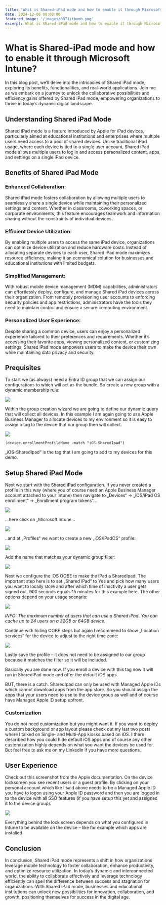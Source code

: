 ```yaml
---
title: 'What is Shared-iPad mode and how to enable it through Microsoft Intune?'
date: 2024-12-06 00:00:00
featured_image: '/images/0071/thumb.png'
excerpt: What is Shared-iPad mode and how to enable it through Microsoft Intune?
---
```


# What is Shared-iPad mode and how to enable it through Microsoft Intune?

In this blog post, we’ll delve into the intricacies of Shared iPad mode, exploring its benefits, functionalities, and real-world applications. Join me as we embark on a journey to unlock the collaborative possibilities and efficiency gains offered by Shared iPad mode, empowering organizations to thrive in today’s dynamic digital landscape.

## Understanding Shared iPad Mode
Shared iPad mode is a feature introduced by Apple for iPad devices, particularly aimed at educational institutions and enterprises where multiple users need access to a pool of shared devices. Unlike traditional iPad usage, where each device is tied to a single user account, Shared iPad mode allows multiple users to log in and access personalized content, apps, and settings on a single iPad device.

## Benefits of Shared iPad Mode
### Enhanced Collaboration:
Shared iPad mode fosters collaboration by allowing multiple users to seamlessly share a single device while maintaining their personalized settings and content. Whether in classrooms, coworking spaces, or corporate environments, this feature encourages teamwork and information sharing without the constraints of individual devices.

### Efficient Device Utilization:
By enabling multiple users to access the same iPad device, organizations can optimize device utilization and reduce hardware costs. Instead of allocating separate devices to each user, Shared iPad mode maximizes resource efficiency, making it an economical solution for businesses and educational institutions with limited budgets.

### Simplified Management:
With robust mobile device management (MDM) capabilities, administrators can effortlessly deploy, configure, and manage Shared iPad devices across their organization. From remotely provisioning user accounts to enforcing security policies and app restrictions, administrators have the tools they need to maintain control and ensure a secure computing environment.

### Personalized User Experience:
Despite sharing a common device, users can enjoy a personalized experience tailored to their preferences and requirements. Whether it’s accessing their favorite apps, viewing personalized content, or customizing settings, Shared iPad mode empowers users to make the device their own while maintaining data privacy and security.

## Prequisites
To start we (as always) need a Entra ID group that we can assign our configurations to which will act as the bundle. So create a new group with a dynamic membership rule:

![](/images/0071/1.png)

Within the group creation wizard we are going to define our dynamic query that will collect all devices. In this example I am again going to use Apple Business Manager to allocate devices to my environment so it is easy to assign a tag to the device that our group then will collect.

![](/images/0071/2.png)

``` rule
(device.enrollmentProfileName -match "iOS-SharedIpad")
```

„iOS-SharedIpad“ is the tag that I am going to add to my devices for this demo.

## Setup Shared iPad Mode
Next we start with the Shared iPad configuration. If you never created a profile in this way (where you of course need an Apple Business Manager account attached to your Intune) then navigate to „Devices“ -> „iOS/iPad OS enrollment“ -> „Enrollment program tokens“…

![](/images/0071/3.png)

…here click on „Microsoft Intune…

![](/images/0071/4.png)

..and at „Profiles“ we want to create a new „iOS/iPadOS“ profile:

![](/images/0071/5.png)

Add the name that matches your dynamic group filter:

![](/images/0071/6.png)

Next we configure the iOS OOBE to make the iPad a SharedIpad. The important step here is to set „Shared iPad“ to Yes and pick how many users you want to locally store and after which time of inactivity a user gets signed out. 900 seconds equals 15 minutes for this example here. The other options depend on your usage scenario:

![](/images/0071/7.png)

*INFO: The maximum number of users that can use a Shared iPad. You can cache up to 24 users on a 32GB or 64GB device.*

Continue with hiding OOBE steps but again I recommend to show „Location services“ for the device to adjust to the right time zone:

![](/images/0071/8.png)

Lastly save the profile – it does not need to be assigned to our group because it matches the filter so it will be included.

Basically you are done now. If you enroll a device with this tag now it will run in SharedIPad mode and offer the default iOS apps.

BUT, there is a catch. SharedIpad can only be used with Managed Apple IDs which cannot download apps from the app store. So you should assign the apps that your users need to use to the device group as well and of course have Managed Apple ID setup upfront.

### Customization
You do not need customization but you might want it. If you want to deploy a custom background or app layout please check out my last two posts where I talked on Single- and Multi-App kiosks based on iOS. I there described how you could hide default iOS apps and of course any other customization highly depends on what you want the devices be used for. But feel free to ask me on my LinkedIn if you have more questions.

## User Experience
Check out this screenshot from the Apple documentation. On the device lockscreen you see recent users or a guest profile. By clicking on your personal account which like I said above needs to be a Managed Apple ID you have to logon using your Apple ID password and then you are logged in to the device with all SSO features (if you have setup this yet and assigned it to the device group).

![](/images/0071/9.png)

Everything behind the lock screen depends on what you configured in Intune to be available on the device – like for example which apps are installed.

## Conclusion
In conclusion, Shared iPad mode represents a shift in how organizations leverage mobile technology to foster collaboration, enhance productivity, and optimize resource utilization. In today’s dynamic and interconnected world, the ability to collaborate effectively and leverage technology efficiently can spell the difference between success and stagnation for organizations. With Shared iPad mode, businesses and educational institutions can unlock new possibilities for innovation, collaboration, and growth, positioning themselves for success in the digital age.